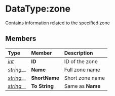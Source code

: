 # DataType:zone

Contains information related to the specified zone

## Members

| **Type** | **Member** | **Description** |
| :--- | :--- | :--- |
| [_int_](datatype-int.md) | **ID** | ID of the zone |
| [_string_](datatype-string.md)\_\_ | **Name** | Full zone name |
| [_string_](datatype-string.md)\_\_ | **ShortName** | Short zone name |
| [_string_](datatype-string.md)\_\_ | **To String** | Same as **Name** |

